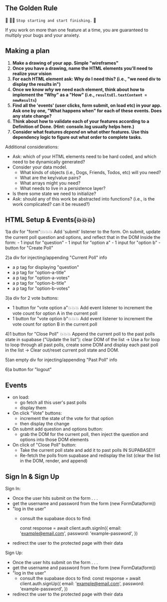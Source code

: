 ## The Golden Rule

🦸 🦸‍♂️ `Stop starting and start finishing.` 🏁

If you work on more than one feature at a time, you are guaranteed to multiply your bugs and your anxiety.

## Making a plan

1) **Make a drawing of your app. Simple "wireframes"**
1) **Once you have a drawing, name the HTML elements you'll need to realize your vision**
1) **For each HTML element ask: Why do I need this? (i.e., "we need div to display the results in")**
1) **Once we know _why_ we need each element, think about how to implement the "Why" as a "How" (i.e., `resultsEl.textContent = newResults`)**
1) **Find all the 'events' (user clicks, form submit, on load etc) in your app. Ask one by one, "What happens when" for each of these events. Does any state change?**
1) **Think about how to validate each of your features according to a Definition of Done. (Hint: console.log usually helps here.)**
1) **Consider what features _depend_ on what other features. Use this dependency logic to figure out what order to complete tasks.**

Additional considerations:

- Ask: which of your HTML elements need to be hard coded, and which need to be dynamically generated?
- Consider your data model.
  - What kinds of objects (i.e., Dogs, Friends, Todos, etc) will you need?
  - What are the key/value pairs?
  - What arrays might you need?
  - What needs to live in a persistence layer?
- Is there some state we need to initialize?
- Ask: should any of this work be abstracted into functions? (i.e., is the work complicated? can it be reused?)

## HTML Setup & Events(💥💥💥)

1)a div for "form":💥💥💥 Add 'submit' listener to the form. On submit, update the current poll question and options, and reflect that in the DOM
  Inside the form:
    - 1 input for "question"
    - 1 input for "option a"
    - 1 input for "option b"
    - button for "Create Poll"

2)a div for injecting/appending "Current Poll" info

- a p tag for displaying "question"
- a p tag for "option-a-title"
- a p tag for "option-a-votes"
- a p tag for "option-b-title"
- a p tag for "option-b-votes"

3)a div for 2 vote buttons:

- 1 button for "vote option a"💥💥💥 Add event listener to increment the vote count for option A in the current poll
- 1 button for "vote option b"💥💥💥 Add event listener to increment the vote count for option B in the current poll

4)1 button for "Close Poll" 💥💥💥 Append the current poll to the past polls state in supabase ("Update the list"): clear DOM of the list -> Use a for loop to loop through all past polls, create some DOM and display each past poll in the list -> Clear out/reset current poll state and DOM.

5)an empty div for injecting/appending "Past Poll" info

6)a button for "logout"

## Events

- on load:
  - go fetch all this user's past polls
  - display them
- On click "Vote" buttons:
  - increment the state of the vote for that option
  - then display the change
- On submit add question and options button:
  - grab the DOM for the current poll, then inject the question and options into those DOM elements
- On click of "Close Poll" button:
  - Take the current poll state and add it to past polls IN SUPABASE!!!
  - Re-fetch the polls from supabase and redisplay the list (clear the list in the DOM, render, and append)

## Sign In & Sign Up

Sign In:

- Once the user hits submit on the form . . .
- get the username and password from the form (new FormData(form))
- "log in the user"
  - consult the supabase docs to find:

    const response = await client.auth.signIn({
    email: 'example@email.com',
    password: 'example-password',
    })
- redirect the user to the protected page with their data

Sign Up:

- Once the user hits submit on the form . . .
- get the username and password from the form (new FormData(form))
- "log in the user"
  - consult the supabase docs to find:
    const response = await client.auth.signUp({
      email: 'example@email.com',
      password: 'example-password',
    })
- redirect the user to the protected page with their data
